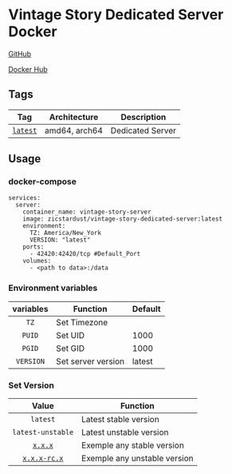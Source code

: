 # Vintage Story Dedicated Server Docker 

[GitHub](https://github.com/zicstardust/vintage_story_server_docker)

[Docker Hub](https://hub.docker.com/r/zicstardust/vintage-story-dedicated-server)

## Tags

| Tag | Architecture | Description |
| :----: | :----: |--- |
| [`latest`](https://github.com/zicstardust/vintage_story_server_docker/blob/main/dockerfile) | amd64, arch64 | Dedicated Server |

## Usage
### docker-compose
```
services:
  server:
    container_name: vintage-story-server
    image: zicstardust/vintage-story-dedicated-server:latest
    environment:
      TZ: America/New_York
      VERSION: "latest"
    ports:
      - 42420:42420/tcp #Default_Port
    volumes:
      - <path to data>:/data
```

### Environment variables

| variables | Function | Default |
| :----: | --- | --- |
| `TZ` | Set Timezone | |
| `PUID` | Set UID | 1000 |
| `PGID` | Set GID | 1000 |
| `VERSION` | Set server version | latest |


### Set Version
| Value | Function |
| :----: | --- |
| `latest` | Latest stable version |
| `latest-unstable` | Latest unstable version |
| [`x.x.x`](https://api.vintagestory.at/stable.json) | Exemple any stable version |
| [`x.x.x-rc.x`](https://api.vintagestory.at/unstable.json) | Exemple any unstable version |